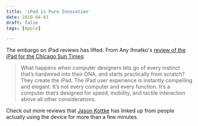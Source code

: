 ```yaml
---
title: 'iPad is Pure Innovation'
date: 2010-04-01
draft: false
tags: [Apple]

---
```


The embargo on iPad reviews has lifted. From Any Ihnatko's [review of the iPad for the Chicago Sun Times](http://www.suntimes.com/technology/ihnatko/2134139,ihnatko-ipad-apple-review-033110.article):

> What happens when computer designers lets go of every instinct that’s hardwired into their DNA, and starts practically from scratch? They create the iPad. The iPad user experience is instantly compelling and elegant. It’s not every computer and every function. It’s a computer that’s designed for speed, mobility, and tactile interaction above all other considerations.

Check out more reviews that [Jason Kottke](http://kottke.org/10/04/ipad-first-reviews) has linked up from people actually using the device for more than a few minutes.